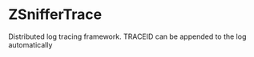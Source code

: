 # ZSnifferTrace
Distributed log tracing framework. TRACEID can be appended to the log automatically
